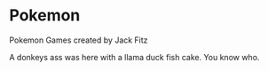 Pokemon
=====

Pokemon Games created by Jack Fitz
















































































A donkeys ass was here with a llama duck fish cake. You know who.
